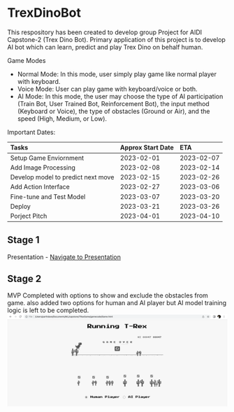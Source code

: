 # TrexDinoBot
This respository has been created to develop group Project for AIDI Capstone-2 (Trex Dino Bot). Primary application of this project is to develop AI bot which can learn, predict and play Trex Dino on behalf human.

Game Modes

* Normal Mode: In this mode, user simply play game like normal player with keyboard.
* Voice Mode: User can play game with keyboard/voice or both.
* AI Mode: In this mode, the user may choose the type of AI participation (Train Bot, User Trained Bot, Reinforcement Bot), the input method (Keyboard or Voice), the type of obstacles (Ground or Air), and the speed (High, Medium, or Low).


Important Dates:

| Tasks | Approx Start Date | ETA |
| :---   | :--- | :--- |
|Setup Game Enviornment|2023-02-01 | 2023-02-07|
|Add Image Processing|2023-02-08 | 2023-02-14|
|Develop model to predict next move|2023-02-15 | 2023-02-26|
|Add Action Interface|2023-02-27 | 2023-03-06|
|Fine-tune and Test Model|2023-03-07 | 2023-03-20|
|Deploy|2023-03-21 | 2023-03-26|
|Porject Pitch|2023-04-01 | 2023-04-10|


## Stage 1
Presentation - [Navigate to Presentation](./Assets/AIRex_Project_Warmup.pptx)

## Stage 2
MVP Completed with options to show and exclude the obstacles from game. also added two options for human and AI player but AI model training logic is left to be completed.
![image](./Assets/stage2ss.png)


